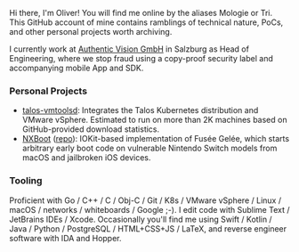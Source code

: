 Hi there, I'm Oliver! You will find me online by the aliases Mologie or Tri. This GitHub account of mine contains ramblings of technical nature, PoCs, and other personal projects worth archiving.

I currently work at [Authentic Vision GmbH](https://www.authenticvision.com/) in Salzburg as Head of Engineering, where we stop fraud using a copy-proof security label and accompanying mobile App and SDK.

### Personal Projects

* [talos-vmtoolsd](https://github.com/mologie/talos-vmtoolsd): Integrates the Talos Kubernetes distribution and VMware vSphere. Estimated to run on more than 2K machines based on GitHub-provided download statistics.
* [NXBoot](https://mologie.github.io/nxboot/) ([repo](https://github.com/mologie/NXBoot)): IOKit-based implementation of Fusée Gelée, which starts arbitrary early boot code on vulnerable Nintendo Switch models from macOS and jailbroken iOS devices.

### Tooling

Proficient with Go / C++ / C / Obj-C / Git / K8s / VMware vSphere / Linux / macOS / networks / whiteboards / Google ;-). I edit code with Sublime Text / JetBrains IDEs / Xcode. Occasionally you'll find me using Swift / Kotlin / Java / Python / PostgreSQL / HTML+CSS+JS / LaTeX, and reverse engineer software with IDA and Hopper.
